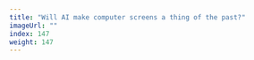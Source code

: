 ```yaml
---
title: "Will AI make computer screens a thing of the past?"
imageUrl: ""
index: 147
weight: 147
---
```

